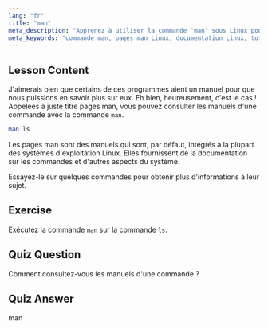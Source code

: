 ```yaml
---
lang: "fr"
title: "man"
meta_description: "Apprenez à utiliser la commande 'man' sous Linux pour accéder aux manuels des commandes. Découvrez la documentation Linux essentielle pour les débutants et améliorez vos compétences en ligne de commande."
meta_keywords: "commande man, pages man Linux, documentation Linux, tutoriel Linux, guide ligne de commande, Linux pour débutants"
---
```


## Lesson Content

J'aimerais bien que certains de ces programmes aient un manuel pour que nous puissions en savoir plus sur eux. Eh bien, heureusement, c'est le cas ! Appelées à juste titre pages man, vous pouvez consulter les manuels d'une commande avec la commande `man`.

```bash
man ls
```

Les pages man sont des manuels qui sont, par défaut, intégrés à la plupart des systèmes d'exploitation Linux. Elles fournissent de la documentation sur les commandes et d'autres aspects du système.

Essayez-le sur quelques commandes pour obtenir plus d'informations à leur sujet.

## Exercise

Exécutez la commande `man` sur la commande `ls`.

## Quiz Question

Comment consultez-vous les manuels d'une commande ?

## Quiz Answer

man

